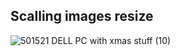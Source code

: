 ## Scalling images resize
![501521 DELL PC with xmas stuff (10)](https://github.com/Mahmoud46/web_simple_applications/assets/81241007/ee0b5285-1459-4491-85ea-0045fdb79b60)
